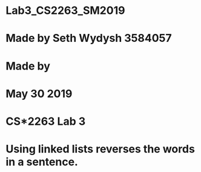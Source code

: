 # Lab3_CS2263_SM2019
# Made by Seth Wydysh 3584057
# Made by 
# May 30 2019
# CS*2263 Lab 3
# Using linked lists reverses the words in a sentence.
